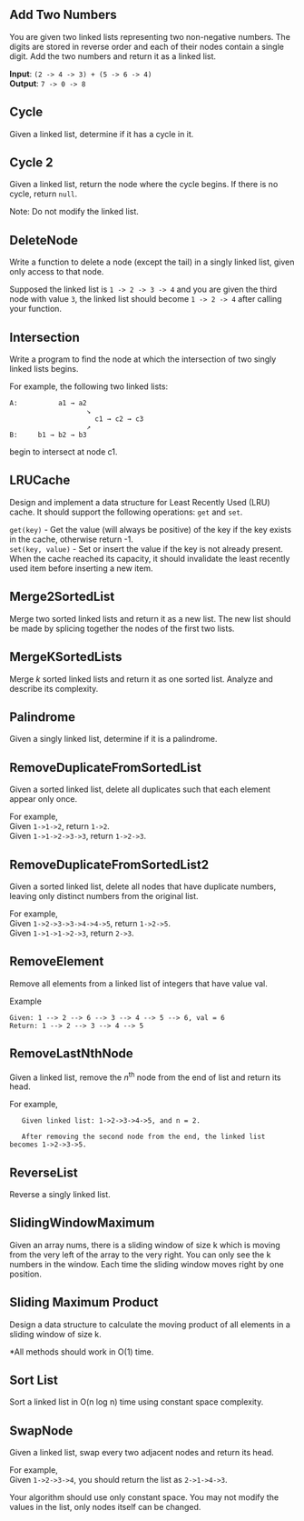 ## Add Two Numbers

You are given two linked lists representing two non-negative numbers. The digits are stored in reverse order and each of their nodes contain a single digit. Add the two numbers and return it as a linked list.

**Input**: `(2 -> 4 -> 3) + (5 -> 6 -> 4)`  
**Output**: `7 -> 0 -> 8`

## Cycle

Given a linked list, determine if it has a cycle in it.

## Cycle 2

Given a linked list, return the node where the cycle begins. If there is no cycle, return `null`.

Note: Do not modify the linked list.

## DeleteNode

Write a function to delete a node (except the tail) in a singly linked list, given only access to that node.

Supposed the linked list is `1 -> 2 -> 3 -> 4` and you are given the third node with value `3`, the linked list should become `1 -> 2 -> 4` after calling your function.

## Intersection

Write a program to find the node at which the intersection of two singly linked lists begins.

For example, the following two linked lists:

```
A:          a1 → a2
                   ↘
                     c1 → c2 → c3
                   ↗            
B:     b1 → b2 → b3
```
begin to intersect at node c1.

## LRUCache

Design and implement a data structure for Least Recently Used (LRU) cache. It should support the following operations: `get` and `set`.

`get(key)` - Get the value (will always be positive) of the key if the key exists in the cache, otherwise return -1.  
`set(key, value)` - Set or insert the value if the key is not already present. When the cache reached its capacity, it should invalidate the least recently used item before inserting a new item.

## Merge2SortedList

Merge two sorted linked lists and return it as a new list. The new list should be made by splicing together the nodes of the first two lists.

## MergeKSortedLists

Merge *k* sorted linked lists and return it as one sorted list. Analyze and describe its complexity.

## Palindrome

Given a singly linked list, determine if it is a palindrome.

## RemoveDuplicateFromSortedList

Given a sorted linked list, delete all duplicates such that each element appear only once.

For example,  
Given `1->1->2`, return `1->2`.  
Given `1->1->2->3->3`, return `1->2->3`.

## RemoveDuplicateFromSortedList2

Given a sorted linked list, delete all nodes that have duplicate numbers, leaving only distinct numbers from the original list.

For example,  
Given `1->2->3->3->4->4->5`, return `1->2->5`.  
Given `1->1->1->2->3`, return `2->3`.

## RemoveElement

Remove all elements from a linked list of integers that have value val.

Example

```
Given: 1 --> 2 --> 6 --> 3 --> 4 --> 5 --> 6, val = 6
Return: 1 --> 2 --> 3 --> 4 --> 5
```

## RemoveLastNthNode

Given a linked list, remove the *n*<sup>th</sup> node from the end of list and return its head.

For example,

```
   Given linked list: 1->2->3->4->5, and n = 2.

   After removing the second node from the end, the linked list becomes 1->2->3->5.
```

## ReverseList

Reverse a singly linked list.

## SlidingWindowMaximum

Given an array nums, there is a sliding window of size k which is moving from the very left of the array to the very right. You can only see the k numbers in the window. Each time the sliding window moves right by one position.

## Sliding Maximum Product

Design a data structure to calculate the moving product of all elements in a sliding window of size k.

*All methods should work in O(1) time.

## Sort List

Sort a linked list in O(n log n) time using constant space complexity.

## SwapNode

Given a linked list, swap every two adjacent nodes and return its head.

For example,  
Given `1->2->3->4`, you should return the list as `2->1->4->3`.

Your algorithm should use only constant space. You may not modify the values in the list, only nodes itself can be changed.
